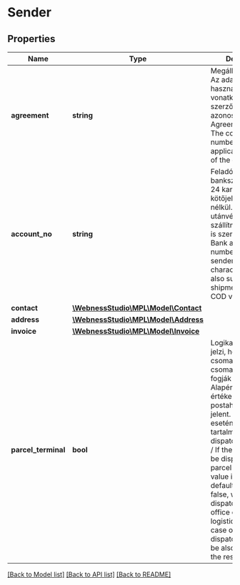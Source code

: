 # Sender

## Properties
Name | Type | Description | Notes
------------ | ------------- | ------------- | -------------
**agreement** | **string** | Megállapodásszám. Az adathordozó használatára is vonatkozó szerződés azonosítószáma.   /   Agreement number. The contract ID number also applicable to the use of the data carrier. | 
**account_no** | **string** | Feladó bankszámlaszáma, 24 karakter, tagoló kötőjel illetve szóköz nélkül. Kérjük, hogy utánvét nélküli szállítmányok esetén is szerepeljen.   /   Bank account number of the sender, 24 characters. Please also submit it in shipments without COD value. | [optional] 
**contact** | [**\WebnessStudio\MPL\Model\Contact**](Contact.md) |  | 
**address** | [**\WebnessStudio\MPL\Model\Address**](Address.md) |  | 
**invoice** | [**\WebnessStudio\MPL\Model\Invoice**](Invoice.md) |  | [optional] 
**parcel_terminal** | **bool** | Logikai igaz értéke jelzi, hogy a csomagot csomagautomatában fogják feladni. Alapértelmezett értéke hamis, ami postahelyi feladást jelent. Igaz érték esetén a válasz tartalmazni fog egy dispatchID értéket is.  /   If the shipment will be dispatched via parcel locker, this value is true. The default value is false, which means dispatch via post office or postal logistic center. In case of true value, a dispatchId value will be also included in the response. | [optional] 

[[Back to Model list]](../../README.md#documentation-for-models) [[Back to API list]](../../README.md#documentation-for-api-endpoints) [[Back to README]](../../README.md)

